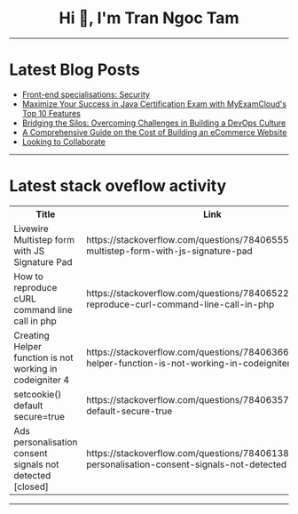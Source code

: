 <h1 align="center">Hi 👋, I'm Tran Ngoc Tam</h1>

---

# Latest Blog Posts 
<!-- BLOG-POST-LIST:START -->
- [Front-end specialisations: Security](https://dev.to/r4nd3l/front-end-specialisations-security-3jh7)
- [Maximize Your Success in Java Certification Exam with MyExamCloud&#39;s Top 10 Features](https://dev.to/myexamcloud/maximize-your-success-in-java-certification-exam-with-myexamclouds-top-10-features-2dec)
- [Bridging the Silos: Overcoming Challenges in Building a DevOps Culture](https://dev.to/adityapratapbh1/bridging-the-silos-overcoming-challenges-in-building-a-devops-culture-5eg4)
- [A Comprehensive Guide on the Cost of Building an eCommerce Website](https://dev.to/pepper_square/a-comprehensive-guide-on-the-cost-of-building-an-ecommerce-website-1o8p)
- [Looking to Collaborate](https://dev.to/callmeanupam/looking-to-collaborate-4fi2)
<!-- BLOG-POST-LIST:END -->

---

# Latest stack oveflow activity
<table>
  <tr><th>Title</th><th>Link</th></tr>
  <!-- STACKOVERFLOW:START --><tr><td>Livewire Multistep form with JS Signature Pad</td><td>https://stackoverflow.com/questions/78406555/livewire-multistep-form-with-js-signature-pad</td></tr><tr><td>How to reproduce cURL command line call in php</td><td>https://stackoverflow.com/questions/78406522/how-to-reproduce-curl-command-line-call-in-php</td></tr><tr><td>Creating Helper function is not working in codeigniter 4</td><td>https://stackoverflow.com/questions/78406366/creating-helper-function-is-not-working-in-codeigniter-4</td></tr><tr><td>setcookie&lpar;&rpar; default secure=true</td><td>https://stackoverflow.com/questions/78406357/setcookie-default-secure-true</td></tr><tr><td>Ads personalisation consent signals not detected [closed]</td><td>https://stackoverflow.com/questions/78406138/ads-personalisation-consent-signals-not-detected</td></tr><!-- STACKOVERFLOW:END -->
</table>

---


